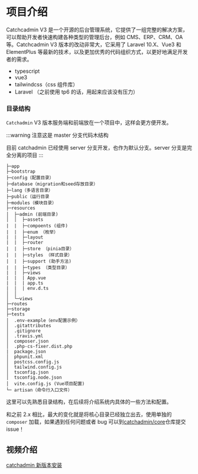 # 项目介绍

Catchcadmin V3 是一个开源的后台管理系统，它提供了一组完整的解决方案，可以帮助开发者快速构建各种类型的管理后台，例如 CMS、ERP、CRM、OA 等。Catchcadmin V3 版本的改动非常大，它采用了 Laravel 10.X、Vue3 和 ElementPlus 等最新的技术，以及更加优秀的代码组织方式，以更好地满足开发者的需求。

- typescript
- vue3
- tailwindcss（css 组件库）
- Laravel （之前使用 tp6 的话，用起来应该没有压力）

### 目录结构

`Catchadmin` V3 版本服务端和前端放在一个项目中，这样会更方便开发。

:::warning
注意这是 master 分支代码木结构

目前 catchadmin 已经使用 server 分支开发，也作为默认分支。server 分支是完全分离的项目
:::

```
├─app
├─bootstrap
├─config（配置目录）
├─database（migration和seed存放目录）
├─lang（多语言目录）
├─public（运行目录
├─modules（模块目录）
├─resources
│  ├─admin (前端目录)
│  │  ├─assets
|  |  ├─compoents (组件)
|  |  ├─enum （枚举）
|  |  ├─layout
|  |  ├─router
|  |  ├─store （pinia目录）
|  |  ├─styles （样式目录）
|  |  ├─support (助手方法)
|  |  ├─types （类型目录）
|  |  ├─views
|  |  | App.vue
|  |  | app.ts
|  |  | env.d.ts
│  │
│  └─views
├─routes
├─storage
├─tests
│  .env-example（env配置示例）
│  .gitattributes
│  .gitignore
│  .travis.yml
│  composer.json
│  .php-cs-fixer.dist.php
|  package.json
│  phpunit.xml
│  postcss.config.js
│  tailwind.config.js
│  tsconfig.json
│  tsconfig.node.json
│  vite.config.js (Vue项目配置)
└─ artisan（命令行入口文件）
```

这里可以先熟悉目录结构，在后续将介绍系统内具体的一些方法和配置。

和之前 2.x 相比，最大的变化就是将核心目录已经独立出去，使用单独的 `composer` 加载，如果遇到任何问题或者 bug 可以到[catchadmin/core](https://github.com/catch-admin/core)仓库提交 issue！

## 视频介绍

[catchadmin 新版本安装](https://www.bilibili.com/video/BV1eY411v71J/)
